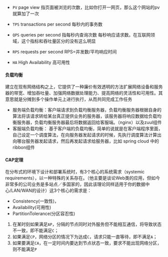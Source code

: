 
- `PV` page view 指页面被浏览的次数，比如你打开一网页，那么这个网站的pv就算加了一次
- `TPS` transactions per second 每秒内的事务数
- `QPS` queries per second 指每秒内查询次数 每秒响应请求数。在互联网领域，这个指标和吞吐量区分的没有这么明显
- `RPS` requests per second RPS=并发数/平均响应时间

- `HA` High Availability 高可用性


#### 负载均衡

建立在现有网络结构之上，它提供了一种廉价有效透明的方法扩展网络设备和服务器的带宽、增加吞吐量、加强网络数据处理能力、提高网络的灵活性和可用性。其意思就是分摊到多个操作单元上进行执行，从而共同完成工作任务

- 服务端负载均衡：客户端请求到负载均衡服务器，负载均衡服务器根据自身的算法将该请求转给某台真正提供业务的服务器，该服务器将响应数据给负载均衡服务器，负载均衡服务器最后将数据返回给客服端。（nginx）以及zuul组件
- 客服端负载均衡： 基于客户端的负载均衡，简单的说就是在客户端程序里面，自己设定一个调度算法，在向服务器发起请求的时候，先执行调度算法计算出向哪台服务器发起请求，然后再发起请求给服务器，比如 spring cloud 中的ribbon组件

#### CAP定理

在分布式的环境下设计和部署系统时，有3个核心的系统需求（systemic requirements），以一种特殊的关系存在。（他主要是谈论Web类的应用，但如今非常多的公司业务是多站点／多国家的，因此该理论同样适用于你的数据中心/LAN/WAN的设计）这3个核心的需求是：
- Consistency(一致性)，
- Availability(可用性)
- PartitionTolerance(分区容忍性)

1. 在某时刻如果满足`AP`，分隔的节点同时对外服务但不能相互通信，将导致状态不一致，即不能满足`C`；
2. 如果满足`CP`，网络分区的情况下为达成`C`，请求只能一直等待，即不满足`A`；
3. 如果要满足`CA`，在一定时间内要达到节点状态一致，要求不能出现网络分区，则不能满足`P`
